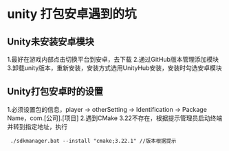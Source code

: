 # unity 打包安卓遇到的坑
## Unity未安装安卓模块
1.最好在游戏内部点击切换平台到安卓，去下载
2.通过GitHub版本管理添加模块
3.卸载unity版本，重新安装，安装方式选用UnityHub安装，安装时勾选安卓模块

## Unity打包安卓时的设置
1.必须设置包的信息，player -> otherSetting -> Identification -> Package Name，com.[公司].[项目]
2.遇到CMake 3.22不存在，根据提示管理员启动终端并转到指定地址，执行
```
 ./sdkmanager.bat --install "cmake;3.22.1" //版本根据提示

 